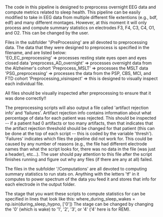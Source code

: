 The code in this pipeline is designed to preprocess overnight EEG data and compute metrics related to sleep health. This pipeline can be easily modified to take in EEG data from multiple different file extentions (e.g., bdf, edf) and many different montages. However, at this moment it will only process and compute summary statistics on electrodes F3, F4, C3, C4, O1, and O2. This can be changed by the user. 

Files in the subfolder '\PreProcessing' are all devoted to preprocessing data. The data that they were designed to preprocess is specified in the filename, and are listed below:  
    'EO_EC_preprocessing' => processes resting state eyes open and eyes closed data
    'preprocess_AD_overnight' => processes overnight data from the Alzheimer's cohort
    'Preprocess_MSLT' => processes the MSLT data
    'PSG_preprocessing' => processes the data from the PSP, CBS, MCI, and FTD cohort
    'Preprocessing_visinspect' => this is designed to visually inspect each individual file.
    
All files should be visually inspected after preprocessing to ensure that it was done correctly!!

The preprocessing scripts will also output a file called 'artifact rejection info' and 'failures'. 
Artifact rejection info contains information about what percentage of data for each patient was rejected. This should be inspected -- if a patient had 0 artifacts or too many artifacts, then that indicates that the artifact rejection threshold should be changed for that patient (this can be done at the top of each script -- this is coded by the variable 'thresh'). 
'Failures' indicates which files the pipeline did not work for. This could be caused by any number of reasons (e.g., the file had different electrode names than what the script looks for, there was no data in the file (was just a header), etc...). The user should pay attention to this file after the script finishes running and figure out why any files (if there are any at all) failed. 

The files in the subfolder '/Computations' are all devoted to computing summary statistics to run stats on. Anything with the letters 'tf' in it computes to power spectrum of the data you feed it and stores that info for each electrode in the output folder. 

The stage that you want these scripts to compute statistics for can be specified in lines that look like this: where_during_sleep_wakes = np.isin(during_sleep_hypno, ['0']) 
The stage can be changed by changing the '0' (which is wake) to '1', '2', '3', or '4' ('4' here is for REM). 
